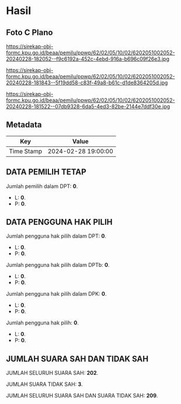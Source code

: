 # Hasil

## Foto C Plano

https://sirekap-obj-formc.kpu.go.id/beaa/pemilu/ppwp/62/02/05/10/02/6202051002052-20240228-182052--f9c6192a-452c-4ebd-916a-b696c09f26e3.jpg

https://sirekap-obj-formc.kpu.go.id/beaa/pemilu/ppwp/62/02/05/10/02/6202051002052-20240228-181843--5f19dd58-c83f-49a8-b61c-d1de8364205d.jpg

https://sirekap-obj-formc.kpu.go.id/beaa/pemilu/ppwp/62/02/05/10/02/6202051002052-20240228-181522--07db9328-6da5-4ed3-82be-2144e7ddf30e.jpg


## Metadata

| Key        | Value               |
| ---------- | ------------------- |
| Time Stamp | 2024-02-28 19:00:00 |


## DATA PEMILIH TETAP

Jumlah pemilih dalam DPT: **0**.
 * L: **0**.
 * P: **0**.

## DATA PENGGUNA HAK PILIH

Jumlah pengguna hak pilih dalam DPT: **0**.
 * L: **0**.
 * P: **0**.

Jumlah pengguna hak pilih dalam DPTb: **0**.
 * L: **0**.
 * P: **0**.

Jumlah pengguna hak pilih dalam DPK: **0**.
 * L: **0**.
 * P: **0**.

Jumlah pengguna hak pilih: **0**.
 * L: **0**.
 * P: **0**.

## JUMLAH SUARA SAH DAN TIDAK SAH

JUMLAH SELURUH SUARA SAH: **202**.

JUMLAH SUARA TIDAK SAH: **3**.

JUMLAH SELURUH SUARA SAH DAN SUARA TIDAK SAH: **209**.


